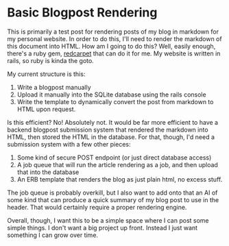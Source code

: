 # Basic Blogpost Rendering

This is primarily a test post for rendering posts of my blog in markdown for my personal website. In order to do this, I'll need to render the markdown of this document into HTML. How am I going to do this? Well, easily enough, there's a ruby gem, [redcarpet](https://github.com/vmg/redcarpet) that can do it for me. My website is written in rails, so ruby is kinda the goto.

My current structure is this:

1. Write a blogpost manually
2. Upload it manually into the SQLite database using the rails console
3. Write the template to dynamically convert the post from markdown to HTML upon request.

Is this efficient? No! Absolutely not. It would be far more efficient to have a backend blogpost submission system that rendered the markdown into HTML, then stored the HTML in the database. For that, though, I'd need a submission system with a few other pieces:

1. Some kind of secure POST endpoint (or just direct database access)
2. A job queue that will run the article rendering as a job, and then upload that into the database
3. An ERB template that renders the blog as just plain html, no excess stuff.

The job queue is probably overkill, but I also want to add onto that an AI of some kind that can produce a quick summary of my blog post to use in the header. That would certainly require a proper rendering engine.

Overall, though, I want this to be a simple space where I can post some simple things. I don't want a big project up front. Instead I just want something I can grow over time.